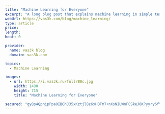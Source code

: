 ```yaml
---
title: "Machine Learning for Everyone"
excerpt: "A long blog post that explains machine learning in simple terms, with real-world examples and lots of visuals."
webUrl: https://vas3k.com/blog/machine_learning/
type: article
price: 
length: 
heat: 0

provider:
  name: vas3k blog
  domain: vas3k.com

topics:
  - Machine Learning

images:
  - url: https://i.vas3k.ru/full/80c.jpg
    width: 1400
    height: 715
    title: "Machine Learning for Everyone"

secured: "gyQp4QpnipPpaOIBGhJ35xKztjlBz6xHBTm7+nXsNIUWnFCSkeJ6KPyyry6fYAw/ji3WdIpAQZHpH+HdrkTjzLLtt6F3qnmXmGOUDok2MhTmeHMwMFotmCcltv2OL0xK6gBOPXN9/nscKTp0Rkzqp+FnTr+luShshYcOy15S7rdLXH0xh6tpheDzIZe9AASgmYCe64U+pAGsh2DBzQXlap974DO7x74Z/RkOmRLBMMr0tPARIjEJ97uzwcUkgl5R3frLZrA3sFQUD2y4in6tCw==;MEkC8cjdSLBoGHz+pZjADQ=="
---
```


